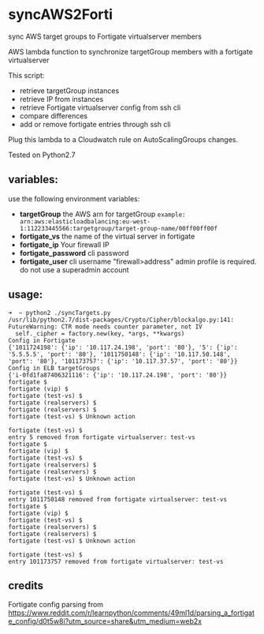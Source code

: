 

# syncAWS2Forti
sync AWS target groups to Fortigate virtualserver members

AWS lambda function to synchronize targetGroup members with a fortigate virtualserver

This script: 
- retrieve targetGroup instances
- retrieve IP from instances
- retrieve Fortigate virtualserver config from ssh cli
- compare differences
- add or remove fortigate entries through ssh cli

Plug this lambda to a Cloudwatch rule on AutoScalingGroups changes.

Tested on Python2.7

## variables:
use the following environment variables:
- **targetGroup**
the AWS arn for targetGroup
`example: arn:aws:elasticloadbalancing:eu-west-1:112233445566:targetgroup/target-group-name/00ff00ff00f`
- **fortigate_vs**
the name of the virtual server in fortigate
- **fortigate_ip**
Your firewall IP
- **fortigate_password**
cli password
- **fortigate_user**
cli username
"firewall>address" admin profile is required. do not use a superadmin account

## usage:
```
➜  ~ python2 ./syncTargets.py
/usr/lib/python2.7/dist-packages/Crypto/Cipher/blockalgo.py:141: FutureWarning: CTR mode needs counter parameter, not IV
  self._cipher = factory.new(key, *args, **kwargs)
Config in Fortigate
{'1011724198': {'ip': '10.117.24.198', 'port': '80'}, '5': {'ip': '5.5.5.5', 'port': '80'}, '1011750148': {'ip': '10.117.50.148', 'port': '80'}, '101173757': {'ip': '10.117.37.57', 'port': '80'}}
Config in ELB targetGroups
{'i-0fd1fa87406321116': {'ip': '10.117.24.198', 'port': '80'}}
fortigate $
fortigate (vip) $
fortigate (test-vs) $
fortigate (realservers) $
fortigate (realservers) $
fortigate (test-vs) $ Unknown action

fortigate (test-vs) $
entry 5 removed from fortigate virtualserver: test-vs
fortigate $
fortigate (vip) $
fortigate (test-vs) $
fortigate (realservers) $
fortigate (realservers) $
fortigate (test-vs) $ Unknown action

fortigate (test-vs) $
entry 1011750148 removed from fortigate virtualserver: test-vs
fortigate $
fortigate (vip) $
fortigate (test-vs) $
fortigate (realservers) $
fortigate (realservers) $
fortigate (test-vs) $ Unknown action

fortigate (test-vs) $
entry 101173757 removed from fortigate virtualserver: test-vs
```

## credits

Fortigate config parsing from https://www.reddit.com/r/learnpython/comments/49ml1d/parsing_a_fortigate_config/d0t5w8i?utm_source=share&utm_medium=web2x
